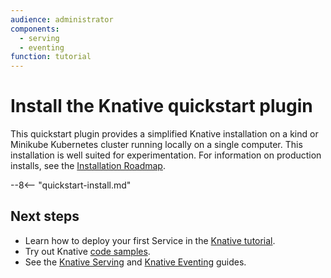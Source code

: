 ```yaml
---
audience: administrator
components:
  - serving
  - eventing
function: tutorial
---
```


# Install the Knative quickstart plugin

This quickstart plugin provides a simplified Knative installation on a kind or Minikube Kubernetes cluster running locally on a single computer. This installation is well suited for experimentation. For information on production installs, see the [Installation Roadmap](README.md#installation-roadmap).

--8<-- "quickstart-install.md"

## Next steps

- Learn how to deploy your first Service in the [Knative tutorial](../getting-started/first-service.md).
- Try out Knative [code samples](../samples/README.md).
- See the [Knative Serving](../serving/README.md) and [Knative Eventing](../eventing/README.md) guides.
